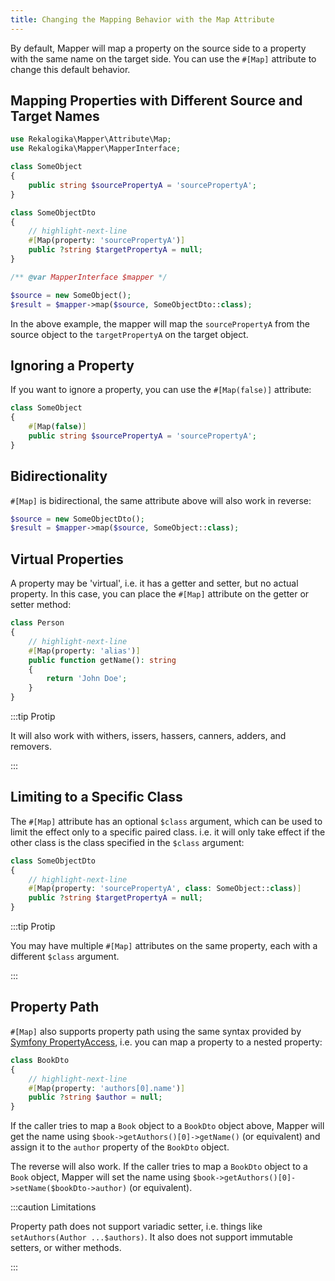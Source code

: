 ```yaml
---
title: Changing the Mapping Behavior with the Map Attribute
---
```


By default, Mapper will map a property on the source side to a property with the
same name on the target side. You can use the `#[Map]` attribute to change this
default behavior.

## Mapping Properties with Different Source and Target Names

```php
use Rekalogika\Mapper\Attribute\Map;
use Rekalogika\Mapper\MapperInterface;

class SomeObject
{
    public string $sourcePropertyA = 'sourcePropertyA';
}

class SomeObjectDto
{
    // highlight-next-line
    #[Map(property: 'sourcePropertyA')]
    public ?string $targetPropertyA = null;
}

/** @var MapperInterface $mapper */

$source = new SomeObject();
$result = $mapper->map($source, SomeObjectDto::class);
```

In the above example, the mapper will map the `sourcePropertyA` from the source
object to the `targetPropertyA` on the target object.

## Ignoring a Property

If you want to ignore a property, you can use the `#[Map(false)]` attribute:

```php
class SomeObject
{
    #[Map(false)]
    public string $sourcePropertyA = 'sourcePropertyA';
}
```

## Bidirectionality

`#[Map]` is bidirectional, the same attribute above will also work in reverse:

```php
$source = new SomeObjectDto();
$result = $mapper->map($source, SomeObject::class);
```
## Virtual Properties

A property may be 'virtual', i.e. it has a getter and setter, but no actual
property. In this case, you can place the `#[Map]` attribute on the getter or
setter method:

```php
class Person
{
    // highlight-next-line
    #[Map(property: 'alias')]
    public function getName(): string
    {
        return 'John Doe';
    }
}
```

:::tip Protip

It will also work with withers, issers, hassers, canners, adders, and removers.

:::

## Limiting to a Specific Class

The `#[Map]` attribute has an optional `$class` argument, which can be used to
limit the effect only to a specific paired class. i.e. it will only take effect
if the other class is the class specified in the `$class` argument:

```php
class SomeObjectDto
{
    // highlight-next-line
    #[Map(property: 'sourcePropertyA', class: SomeObject::class)]
    public ?string $targetPropertyA = null;
}
```

:::tip Protip

You may have multiple `#[Map]` attributes on the same property, each with a
different `$class` argument.

:::

## Property Path

`#[Map]` also supports property path using the same syntax provided by [Symfony
PropertyAccess](https://symfony.com/doc/current/components/property_access.html),
i.e. you can map a property to a nested property:

```php
class BookDto
{
    // highlight-next-line
    #[Map(property: 'authors[0].name')]
    public ?string $author = null;
}
```

If the caller tries to map a `Book` object to a `BookDto` object above, Mapper
will get the name using `$book->getAuthors()[0]->getName()` (or equivalent) and
assign it to the `author` property of the `BookDto` object.

The reverse will also work. If the caller tries to map a `BookDto` object to a
`Book` object, Mapper will set the name using
`$book->getAuthors()[0]->setName($bookDto->author)` (or equivalent).

:::caution Limitations

Property path does not support variadic setter, i.e. things like
`setAuthors(Author ...$authors)`. It also does not support immutable setters,
or wither methods.

:::